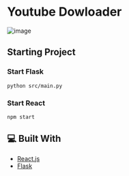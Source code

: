 # Youtube Dowloader

![image]()

## Starting Project

### Start Flask
```
python src/main.py 
```

### Start React
```
npm start
```

## 💻 Built With

- [React.js](https://reactjs.org/)
- [Flask](https://flask.palletsprojects.com/en/2.1.x/)
